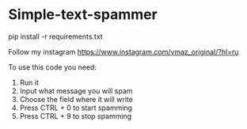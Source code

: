 # Simple-text-spammer
pip install -r requirements.txt


Follow my instagram
https://www.instagram.com/vmaz_original/?hl=ru


To use this code you need:
1. Run it
2. Input what message you will spam
3. Choose the field where it will write
4. Press CTRL + 0 to start spamming
5. Press CTRL + 9 to stop spamming

